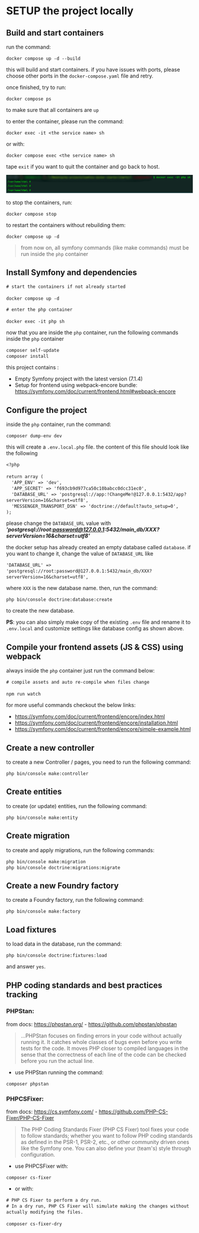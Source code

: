 # SETUP the project locally
## Build and start containers

run the command:

```
docker compose up -d --build
```

this will build and start containers. if you have issues with ports, please choose other ports in the `docker-compose.yaml` file and retry.

once finished, try to run:

```
docker compose ps
```

to make sure that all containers are `up`

to enter the container, please run the command:

```
docker exec -it <the service name> sh
```

or with:

```
docker compose exec <the service name> sh
```

tape `exit` if you want to quit the container and go back to host.

![alt text](doc/image.png)

to stop the containers, run:

```
docker compose stop
```

to restart the containers without rebuilding them:

```
docker compose up -d 
```

> from now on, all symfony commands (like make commands) must be run inside the `php` container

## Install Symfony and dependencies

```
# start the containers if not already started

docker compose up -d
```

```
# enter the php container

docker exec -it php sh
```

now that you are inside the `php` container, run the following commands inside the `php` container

```
composer self-update
composer install
```

this project contains :

- Empty Symfony project with the latest version (7.1.4)
- Setup for frontend using webpack-encore bundle: https://symfony.com/doc/current/frontend.html#webpack-encore

## Configure the project

inside the `php` container, run the command:

```
composer dump-env dev
```

this will create a `.env.local.php` file. the content of this file should look like the following

```
<?php

return array (
  'APP_ENV' => 'dev',
  'APP_SECRET' => 'f693cb9d977ca50c10babcc0dcc31ec0',
  'DATABASE_URL' => 'postgresql://app:!ChangeMe!@127.0.0.1:5432/app?serverVersion=16&charset=utf8',
  'MESSENGER_TRANSPORT_DSN' => 'doctrine://default?auto_setup=0',
);

```

please change the `DATABASE_URL` value with ***'postgresql://root:password@127.0.0.1:5432/main_db/XXX?serverVersion=16&charset=utf8'***

the docker setup has already created an empty database called `database`. if you want to change it, change the value of `DATABASE_URL` like

```
'DATABASE_URL' => 'postgresql://root:password@127.0.0.1:5432/main_db/XXX?serverVersion=16&charset=utf8',
``` 
where `XXX` is the new database name. then, run the command:

```
php bin/console doctrine:database:create
```

to create the new database.

**PS**: 
you can also simply make copy of the existing `.env` file and rename it to `.env.local` and customize settings like database config as shown above.

## Compile your frontend assets (JS & CSS) using webpack

always inside the `php` container just run the command below:

```
# compile assets and auto re-compile when files change

npm run watch
```

for more useful commands checkout the below links:

- https://symfony.com/doc/current/frontend/encore/index.html
- https://symfony.com/doc/current/frontend/encore/installation.html
- https://symfony.com/doc/current/frontend/encore/simple-example.html

## Create a new controller

to create a new Controller / pages, you need to run the following command:

```
php bin/console make:controller
```

## Create entities

to create (or update) entities, run the following command:

```
php bin/console make:entity
```

## Create migration

to create  and apply migrations, run the following commands:

```
php bin/console make:migration
php bin/console doctrine:migrations:migrate
```

## Create a new Foundry factory

to create a Foundry factory, run the following command:

```
php bin/console make:factory
```

## Load fixtures

to load data in the database, run the command:

```
php bin/console doctrine:fixtures:load
```

and answer `yes`.

## PHP coding standards and best practices tracking

### PHPStan:
from docs: https://phpstan.org/ - https://github.com/phpstan/phpstan
> ...PHPStan focuses on finding errors in your code without actually running it. It catches whole classes of bugs even before you write tests for the code. It moves PHP closer to compiled languages in the sense that the correctness of each line of the code can be checked before you run the actual line.

- use PHPStan running the command:

```
composer phpstan
```

### PHPCSFixer:
from docs: https://cs.symfony.com/ - https://github.com/PHP-CS-Fixer/PHP-CS-Fixer
> The PHP Coding Standards Fixer (PHP CS Fixer) tool fixes your code to follow standards; whether you want to follow PHP coding standards as defined in the PSR-1, PSR-2, etc., or other community driven ones like the Symfony one. You can also define your (team's) style through configuration.

- use PHPCSFixer with:

```
composer cs-fixer
```

- or with:

```
# PHP CS Fixer to perform a dry run. 
# In a dry run, PHP CS Fixer will simulate making the changes without actually modifying the files.

composer cs-fixer-dry
```